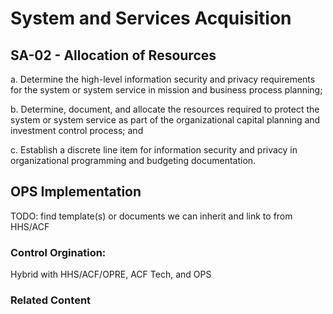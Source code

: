 # System and Services Acquisition
## SA-02 - Allocation of Resources

a. Determine the high-level information security and privacy requirements for the system or system service in mission and business process planning;

b. Determine, document, and allocate the resources required to protect the system or system service as part of the organizational capital planning and investment control process; and

c. Establish a discrete line item for information security and privacy in organizational programming and budgeting documentation.

## OPS Implementation

TODO: find template(s) or documents we can inherit and link to from HHS/ACF

### Control Orgination:

Hybrid with HHS/ACF/OPRE, ACF Tech, and OPS

### Related Content
